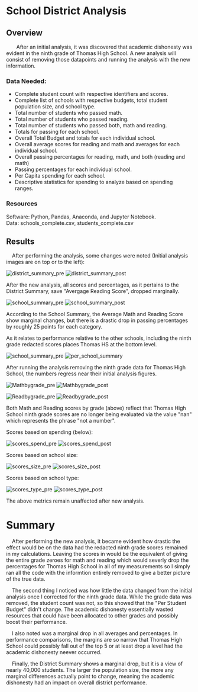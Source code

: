 # School District Analysis

## Overview

&nbsp;&nbsp;&nbsp;&nbsp;&nbsp;&nbsp;  After an initial analysis, it was discovered that academic dishonesty was evident in the ninth grade of Thomas High School.  A new analysis will consist of removing those datapoints and running the analysis with the new information.

### Data Needed:

* Complete student count with respective identifiers and scores.
* Complete list of schools with respective budgets, total student population size, and school type.
* Total number of students who passed math.
* Total number of students who passed reading.
* Total number of students who passed both, math and reading.
* Totals for passing for each school.
* Overall Total Budget and totals for each individual school.
* Overall average scores for reading and math and averages for each individual school.
* Overall passing percentages for reading, math, and both (reading and math)
* Passing percentages for each individual school.
* Per Capita spending for each school.
* Descriptive statistics for spending to analyze based on spending ranges.


### Resources
Software: Python, Pandas, Anaconda, and Jupyter Notebook.\
Data: schools_complete.csv, students_complete.csv


## Results

&nbsp;&nbsp;&nbsp;  After performing the analysis, some changes were noted (Initial analysis images are on top or to the left):

![district_summary_pre](https://user-images.githubusercontent.com/108758105/186308885-f46765db-25fe-4ffd-8cc4-563e9181274a.png) ![district_summary_post](https://user-images.githubusercontent.com/108758105/186308977-c6293593-046c-470d-8903-9eb8d96c5fee.png)

After the new analysis, all scores and percentages, as it pertains to the District Summary, save "Avergage Reading Score", dropped marginally.


![school_summary_pre](https://user-images.githubusercontent.com/108758105/186309338-bf36d82d-a1a6-4d1a-9779-aa7fa75dd2f7.png) ![school_summary_post](https://user-images.githubusercontent.com/108758105/186309369-1d23675f-3569-4e41-9ce6-357e58ef94f5.png)

According to the School Summary, the Average Math and Reading Score show marginal changes, but there is a drastic drop in passing percentages by roughly 25 points for each category.

As it relates to performance relative to the other schools, including the ninth grade redacted scores places Thomas HS at the bottom level.


![school_summary_pre](https://user-images.githubusercontent.com/108758105/186309338-bf36d82d-a1a6-4d1a-9779-aa7fa75dd2f7.png) ![per_school_summary](https://user-images.githubusercontent.com/108758105/186311657-339f3fd8-16d2-48e3-99c1-360c30429f5a.png) 

After running the analysis removing the ninth grade data for Thomas High School, the numbers regress near their initial analysis figures.


![Mathbygrade_pre](https://user-images.githubusercontent.com/108758105/186323626-26e4aa37-45e6-46cc-9dbf-5b7f2ab28c93.png) ![Mathbygrade_post](https://user-images.githubusercontent.com/108758105/186323652-ba428d9f-b769-40d0-8c8b-9327e6f8bc72.png)


![Readbygrade_pre](https://user-images.githubusercontent.com/108758105/186323738-a864645b-1b15-4607-87ca-5712734cc794.png) ![Readbygrade_post](https://user-images.githubusercontent.com/108758105/186323793-cbf72524-00be-407a-ba9b-377961395aa7.png)

Both Math and Reading scores by grade (above) reflect that Thomas High School ninth grade scores are no longer being evaluated via the value "nan" which represents the phrase "not a number".

Scores based on spending (below):

![scores_spend_pre](https://user-images.githubusercontent.com/108758105/186323999-ce2f8560-4482-4ea2-a48f-a370780470bb.png) ![scores_spend_post](https://user-images.githubusercontent.com/108758105/186324042-3727fe0c-9bab-4add-adbd-5ed5313b6fc2.png)


Scores based on school size:

![scores_size_pre](https://user-images.githubusercontent.com/108758105/186324152-070c4a10-a658-45be-ba8c-f36c34949de1.png) ![scores_size_post](https://user-images.githubusercontent.com/108758105/186325513-a0c2dbd1-64dd-4698-86a1-b4a02b74822f.png)
 

Scores based on school type:

![scores_type_pre](https://user-images.githubusercontent.com/108758105/186324225-5b4dc280-0a51-4c33-9f96-a41740a9c84b.png) ![scores_type_post](https://user-images.githubusercontent.com/108758105/186325551-6fdf37ae-1a95-4f3b-bcc9-78edf9bb3bdb.png)


The above metrics remain unaffected after new analysis.


# Summary


&nbsp;&nbsp;&nbsp;   After performing the new analysis, it became evident how drastic the effect would be on the data had the redacted ninth grade scores remained in my calculations.  Leaving the scores in would be the equivalent of giving the entire grade zeroes for math and reading which would severly drop the percentages for Thomas High School in all of my measurements so I simply ran all the code with the informtion entirely removed to give a better picture of the true data.

&nbsp;&nbsp;&nbsp;   The second thing I noticed was how little the data changed from the initial analysis once I corrected for the ninth grade data.  While the grade data was removed, the student count was not, so this showed that the "Per Student Budget" didn't change.  The academic dishonesty essentially wasted resources that could have been allocated to other grades and possibly boost their performance.

&nbsp;&nbsp;&nbsp;   I also noted was a marginal drop in all averages and percentages.  In performance comparisons, the margins are so narrow that Thomas High School could possibly fall out of the top 5 or at least drop a level had the academic dishonesty neever occurred.

&nbsp;&nbsp;&nbsp;   Finally, the District Summary shows a marginal drop, but it is a view of nearly 40,000 students.  The larger the population size, the more any marginal differences actually point to change, meaning the academic dishonesty had an impact on overall district performance.







